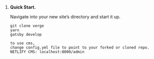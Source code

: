 1.  **Quick Start.**

    Navigate into your new site’s directory and start it up.

    ```shell
    git clone verge
    yarn
    gatsby develop
    
    to use cms,
    change config.yml file to point to your forked or cloned repo.
    NETLIFY CMS: localhost:8000/admin
    
    
    ```


